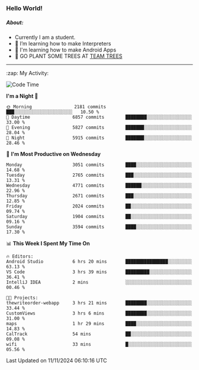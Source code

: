 ### Hello World!

##### About:
- Currently I am a student.
- 🌱 I’m learning how to make Interpreters
- 🌱 I'm learning how to make Android Apps
- 🌱 GO PLANT SOME TREES AT [TEAM TREES](https://teamtrees.org/)

---
  <summary>:zap: My Activity:</summary>
  
<!--START_SECTION:waka-->
![Code Time](http://img.shields.io/badge/Code%20Time-1%2C567%20hrs%205%20mins-blue)

**I'm a Night 🦉** 

```text
🌞 Morning                2181 commits        ███░░░░░░░░░░░░░░░░░░░░░░   10.50 % 
🌆 Daytime                6857 commits        ████████░░░░░░░░░░░░░░░░░   33.00 % 
🌃 Evening                5827 commits        ███████░░░░░░░░░░░░░░░░░░   28.04 % 
🌙 Night                  5915 commits        ███████░░░░░░░░░░░░░░░░░░   28.46 % 
```
📅 **I'm Most Productive on Wednesday** 

```text
Monday                   3051 commits        ████░░░░░░░░░░░░░░░░░░░░░   14.68 % 
Tuesday                  2765 commits        ███░░░░░░░░░░░░░░░░░░░░░░   13.31 % 
Wednesday                4771 commits        ██████░░░░░░░░░░░░░░░░░░░   22.96 % 
Thursday                 2671 commits        ███░░░░░░░░░░░░░░░░░░░░░░   12.85 % 
Friday                   2024 commits        ██░░░░░░░░░░░░░░░░░░░░░░░   09.74 % 
Saturday                 1904 commits        ██░░░░░░░░░░░░░░░░░░░░░░░   09.16 % 
Sunday                   3594 commits        ████░░░░░░░░░░░░░░░░░░░░░   17.30 % 
```


📊 **This Week I Spent My Time On** 

```text
🔥 Editors: 
Android Studio           6 hrs 20 mins       ████████████████░░░░░░░░░   63.13 % 
VS Code                  3 hrs 39 mins       █████████░░░░░░░░░░░░░░░░   36.41 % 
IntelliJ IDEA            2 mins              ░░░░░░░░░░░░░░░░░░░░░░░░░   00.46 % 

🐱‍💻 Projects: 
thewriteorder-webapp     3 hrs 21 mins       ████████░░░░░░░░░░░░░░░░░   33.44 % 
CustomViews              3 hrs 6 mins        ████████░░░░░░░░░░░░░░░░░   31.00 % 
maps                     1 hr 29 mins        ████░░░░░░░░░░░░░░░░░░░░░   14.83 % 
CalTrack                 54 mins             ██░░░░░░░░░░░░░░░░░░░░░░░   09.08 % 
wifi                     33 mins             █░░░░░░░░░░░░░░░░░░░░░░░░   05.56 % 
```


 Last Updated on 11/11/2024 06:10:16 UTC
<!--END_SECTION:waka-->
